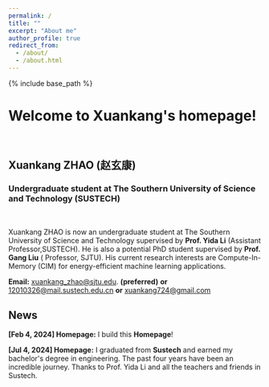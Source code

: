 ```yaml
---
permalink: /
title: ""
excerpt: "About me"
author_profile: true
redirect_from: 
  - /about/
  - /about.html
---
```



{% include base_path %}
# Welcome to Xuankang's homepage!
&emsp;
## Xuankang ZHAO (赵玄康)
### Undergraduate student at The Southern University of Science and Technology (SUSTECH)
&emsp;

Xuankang ZHAO is now an undergraduate student at The Southern University of Science and Technology supervised by **Prof. Yida Li** (Assistant Professor,SUSTECH). He is also a potential PhD student supervised by **Prof. Gang Liu** ( Professor, SJTU). His current research interests are Compute-In-Memory (CIM) for energy-efficient machine learning applications. 


**Email:** xuankang_zhao@sjtu.edu. **(preferred)** **or** 12010326@mail.sustech.edu.cn **or** xuankang724@gmail.com



## News
**[Feb 4, 2024] Homepage:** I build this **Homepage**! 

**[Jul 4, 2024] Homepage:** I graduated from **Sustech** and earned my bachelor's degree in engineering. The past four years have been an incredible journey. Thanks to Prof. Yida Li and all the teachers and friends in Sustech.  

